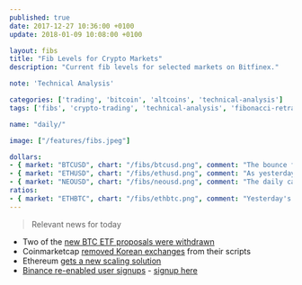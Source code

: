 ```yaml
---
published: true
date: 2017-12-27 10:36:00 +0100
update: 2018-01-09 10:08:00 +0100

layout: fibs
title: "Fib Levels for Crypto Markets"
description: "Current fib levels for selected markets on Bitfinex."

note: 'Technical Analysis'

categories: ['trading', 'bitcoin', 'altcoins', 'technical-analysis']
tags: ['fibs', 'crypto-trading', 'technical-analysis', 'fibonacci-retracement']

name: "daily/"

image: ["/features/fibs.jpeg"]

dollars:
- { market: "BTCUSD", chart: "/fibs/btcusd.png", comment: "The bounce from the MA on the daily and wick to the .382 fib look convincing. It needs some time, bbands are still not pointing anywhere on the 1D (on 12H they go up) but this could be the end of the correction." }
- { market: "ETHUSD", chart: "/fibs/ethusd.png", comment: "As yesterday, ETH is the place to be today. The surge is too steep though, even if the next fib is around 1460 the trend could bounce down from the bband if it keeps going this fast." }
- { market: "NEOUSD", chart: "/fibs/neousd.png", comment: "The daily candle on NEOUSD stopped pretty much on the fib around $124. Looking at the bbands it could carry on to around $140 but it would need more volume. If there's a local top here it would be a lower high relatively to the bbands and a sign to get out. " }
ratios:
- { market: "ETHBTC", chart: "/fibs/ethbtc.png", comment: "Yesterday's action was a convincing break up through the resistance. Next potential stop is at .087, after that .1 BTC." }
---
```



> Relevant news for today

* Two of the [new BTC ETF proposals were withdrawn](https://www.reddit.com/r/BitcoinMarkets/comments/7ovyjx/daily_discussion_monday_january_08_2018/dse67db/?context=3)
* Coinmarketcap [removed Korean exchanges](https://www.reddit.com/r/BitcoinMarkets/comments/7p1mei/the_crypto_market_just_dropped_on_one_data/) from their scripts
* Ethereum [gets a new scaling solution](https://twitter.com/ethereum_alex/status/950405374099603461)
* [Binance re-enabled user signups](https://support.binance.com/hc/en-us/articles/115003834812-Binance-Re-opens-Limited-User-Registrations-and-Adjusts-Referral-Program-Terms) - [signup here](https://www.binance.com/?ref=15980293)
